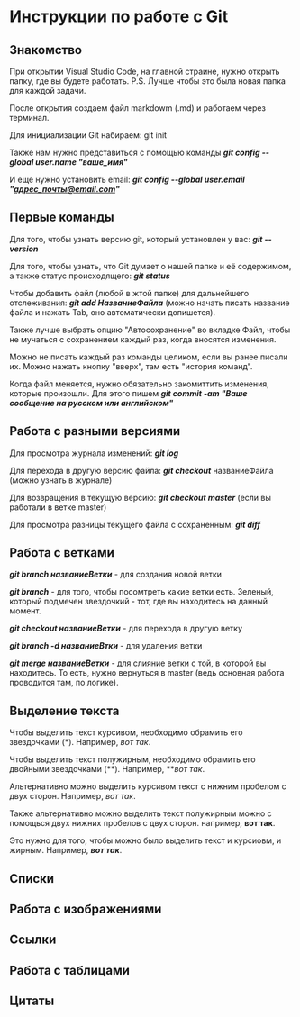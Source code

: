 # Инструкции по работе с Git

## Знакомство

При открытии Visual Studio Code, на главной страине, нужно открыть папку, где вы будете работать. 
P.S. Лучше чтобы это была новая папка для каждой задачи.

После открытия создаем файл markdowm (.md) и работаем через терминал.

Для инициализации Git набираем: git init

Также нам нужно представиться с помощью команды _**git config --global user.name "ваше_имя"**_

И еще нужно установить email: _**git config --global user.email "адрес_почты@email.com"**_

## Первые команды

Для того, чтобы узнать версию git, который установлен у вас: _**git --version**_

Для того, чтобы узнать, что Git думает о нашей папке и её содержимом, а также статус происходящего: _**git status**_

Чтобы добавить файл (любой в жтой папке) для дальнейшего отслеживания: _**git add НазваниеФайла**_ (можно начать писать название файла и нажать Tab, оно автоматически допишется).

Также лучше выбрать опцию "Автосохранение" во вкладке Файл, чтобы не мучаться с сохранением каждый раз, когда вносятся изменения.

Можно не писать каждый раз команды целиком, если вы ранее писали их. Можно нажать кнопку "вверх", там есть "история команд".

Когда файл меняется, нужно обязательно закомиттить изменения, которые произошли. Для этого пишем _**git commit -am "Ваше сообщение на русском или английском"**_

## Работа с разными версиями

Для просмотра журнала изменений: _**git log**_

Для перехода в другую версию файла: _**git checkout**_ названиеФайла (можно узнать в журнале)

Для возвращения в текущую версию: _**git checkout master**_ (если вы работали в ветке master)

Для просмотра разницы текущего файла с сохраненным: _**git diff**_

## Работа с ветками

_**git branch названиеВетки**_  - для создания новой ветки

_**git branch**_  - для того, чтобы посомтреть какие ветки есть. Зеленый, который подмечен звездочкий - тот, где вы находитесь на данный момент.

_**git checkout названиеВетки**_  - для перехода в другую ветку

_**git branch -d названиеВтки**_  - для удаления ветки

_**git merge названиеВетки**_  - для слияние ветки с той, в которой вы находитесь. То есть, нужно вернуться в master (ведь основная работа проводится там, по логике).

## Выделение текста

Чтобы выделить текст курсивом, необходимо обрамить его звездочками (*). Например, *вот так*.

Чтобы выделить текст полужирным, необходимо обрамить его двойными звездочками (**). Например, ***вот так*.

Альтернативно можно выделить курсивом текст с нижним пробелом с двух сторон. Например, _вот так_.

Также альтернативно можно выделить текст полужирным можно с помощься двух нижних пробелов с двух сторон. например, __вот так__.

Это нужно для того, чтобы можно было выделить текст и курсиовм, и жирным. Например, _**вот так**_.


## Списки

## Работа с изображениями

## Ссылки

## Работа с таблицами

## Цитаты



